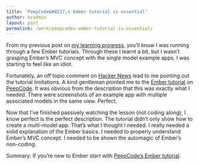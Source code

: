 ```yaml
---
title: 'PeepCode&#8217;s Ember tutorial is essential'
author: bcadmin
layout: post
permalink: /work/peepcodes-ember-tutorial-is-essential/
---
```

From my previous post on <a href="http://chadfield.org/work/my-progress-with-learning-mongo-and-ember" target="_blank">my learning progress</a>, you&#8217;ll know I was running through a few Ember tutorials. Through these I learnt a bit, but I wasn&#8217;t grasping Ember&#8217;s MVC concept with the single model example apps. I was starting to feel like an idiot.

Fortunately, an off topic comment on <a href="http://news.ycombinator.com" target="_blank">Hacker News</a> lead to me pointing out the tutorial limitations. A kind gentleman pointed me to the <a href="https://peepcode.com/products/emberjs" target="_blank">Ember tutorial</a> on <a href="https://peepcode.com" target="_blank">PeepCode</a>. It was obvious from the description that this was exactly what I needed. There were screenshots of an example app with multiple associated models in the same view. Perfect.

Now that I&#8217;ve finished passively watching the lesson (not coding along), I know perfect is the perfect description. The tutorial didn&#8217;t only show how to create a multi-model app. That&#8217;s what I thought I needed. I really needed a solid explanation of the Ember basics. I needed to properly understand Ember&#8217;s MVC concept. I needed to be shown the automagic of Ember&#8217;s non-coding.

Summary: If you&#8217;re new to Ember start with <a href="https://peepcode.com/products/emberjs" target="_blank">PeepCode&#8217;s Ember tutorial</a>.